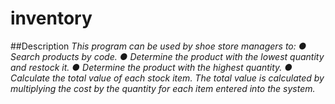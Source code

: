 # inventory

##Description
*This program can be used by shoe store managers to:
● Search products by code.
● Determine the product with the lowest quantity and restock it.
● Determine the product with the highest quantity.
● Calculate the total value of each stock item. The total value is calculated by multiplying the cost by the quantity for each item entered into the system.*

